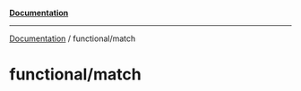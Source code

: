 [**Documentation**](../README.md)

---

[Documentation](../README.md) / functional/match

# functional/match
